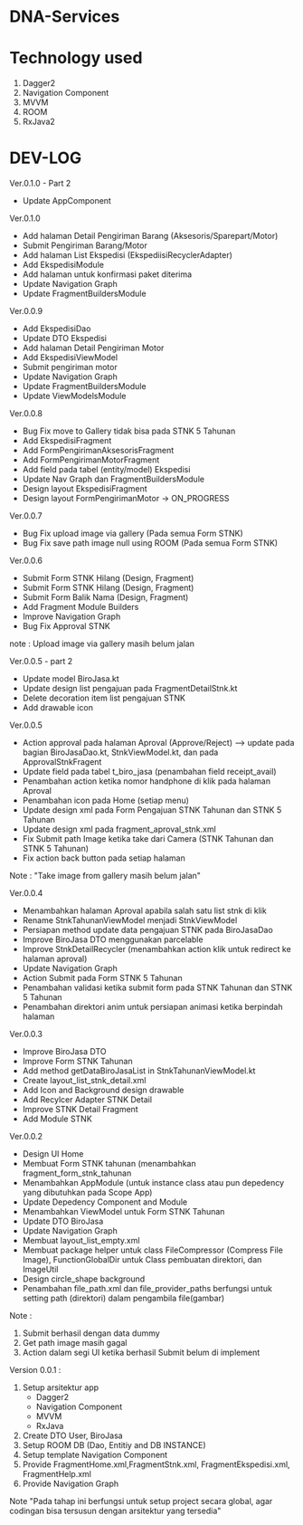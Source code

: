 # DNA-Services

# Technology used

1. Dagger2
2. Navigation Component
3. MVVM
4. ROOM
5. RxJava2

# DEV-LOG
Ver.0.1.0 - Part 2
- Update AppComponent

Ver.0.1.0
- Add halaman Detail Pengiriman Barang (Aksesoris/Sparepart/Motor)
- Submit Pengiriman Barang/Motor 
- Add halaman List Ekspedisi (EkspediisiRecyclerAdapter)
- Add EkspedisiModule
- Add halaman untuk konfirmasi paket diterima
- Update Navigation Graph
- Update FragmentBuildersModule

Ver.0.0.9 
- Add EkspedisiDao
- Update DTO Ekspedisi
- Add halaman Detail Pengiriman Motor
- Add EkspedisiViewModel
- Submit pengiriman motor
- Update Navigation Graph
- Update FragmentBuildersModule
- Update ViewModelsModule

Ver.0.0.8
- Bug Fix move to Gallery tidak bisa pada STNK 5 Tahunan
- Add EkspedisiFragment
- Add FormPengirimanAksesorisFragment
- Add FormPengirimanMotorFragment
- Add field pada tabel (entity/model) Ekspedisi
- Update Nav Graph dan FragmentBuildersModule
- Design layout EkspedisiFragment
- Design layout FormPengirimanMotor -> ON_PROGRESS

Ver.0.0.7
- Bug Fix upload image via gallery (Pada semua Form STNK)
- Bug Fix save path image null using ROOM (Pada semua Form STNK)

Ver.0.0.6
- Submit Form STNK Hilang (Design, Fragment)
- Submit Form STNK Hilang (Design, Fragment)
- Submit Form Balik Nama (Design, Fragment)
- Add Fragment Module Builders
- Improve Navigation Graph
- Bug Fix Approval STNK

note : Upload image via gallery masih belum jalan

Ver.0.0.5 - part 2
- Update model BiroJasa.kt
- Update design list pengajuan pada FragmentDetailStnk.kt
- Delete decoration item list pengajuan STNK
- Add drawable icon

Ver.0.0.5
- Action approval pada halaman Aproval (Approve/Reject)
  --> update pada bagian BiroJasaDao.kt, StnkViewModel.kt, dan pada ApprovalStnkFragent
- Update field pada tabel t_biro_jasa (penambahan field receipt_avail)
- Penambahan action ketika nomor handphone di klik pada halaman Aproval
- Penambahan icon pada Home (setiap menu)
- Update design xml pada Form Pengajuan STNK Tahunan dan STNK 5 Tahunan
- Update design xml pada fragment_aproval_stnk.xml
- Fix Submit path Image ketika take dari Camera (STNK Tahunan dan STNK 5 Tahunan)
- Fix action back button pada setiap halaman

Note : "Take image from gallery masih belum jalan"

Ver.0.0.4
- Menambahkan halaman Aproval apabila salah satu list stnk di klik
- Rename StnkTahunanViewModel menjadi StnkViewModel
- Persiapan method update data pengajuan STNK pada BiroJasaDao
- Improve BiroJasa DTO menggunakan parcelable
- Improve StnkDetailRecycler (menambahkan action klik untuk redirect ke halaman aproval)
- Update Navigation Graph
- Action Submit pada Form STNK 5 Tahunan
- Penambahan validasi ketika submit form pada STNK Tahunan dan STNK 5 Tahunan
- Penambahan direktori anim untuk persiapan animasi ketika berpindah halaman


Ver.0.0.3
- Improve BiroJasa DTO
- Improve Form STNK Tahunan
- Add method getDataBiroJasaList in StnkTahunanViewModel.kt
- Create layout_list_stnk_detail.xml
- Add Icon and Background design drawable
- Add Recylcer Adapter STNK Detail
- Improve STNK Detail Fragment
- Add Module STNK

Ver.0.0.2
- Design UI Home 
- Membuat Form STNK tahunan (menambahkan fragment_form_stnk_tahunan
- Menambahkan AppModule (untuk instance class atau pun depedency yang dibutuhkan pada Scope App)
- Update Depedency Component and Module
- Menambahkan ViewModel untuk Form STNK Tahunan
- Update DTO BiroJasa
- Update Navigation Graph
- Membuat layout_list_empty.xml
- Membuat package helper untuk class FileCompressor (Compress File Image), FunctionGlobalDir untuk Class pembuatan direktori, dan ImageUtil
- Design circle_shape background
- Penambahan file_path.xml dan file_provider_paths berfungsi untuk setting path (direktori) dalam pengambila file(gambar)

Note : 
1. Submit berhasil dengan data dummy
2. Get path image masih gagal
3. Action dalam segi UI ketika berhasil Submit belum di implement


Version 0.0.1 :
1. Setup arsitektur app
   - Dagger2
   - Navigation Component
   - MVVM
   - RxJava
2. Create DTO User, BiroJasa
3. Setup ROOM DB (Dao, Entitiy and DB INSTANCE)
4. Setup template Navigation Component
5. Provide FragmentHome.xml,FragmentStnk.xml, FragmentEkspedisi.xml, FragmentHelp.xml
6. Provide Navigation Graph

Note "Pada tahap ini berfungsi untuk setup project secara global, agar codingan bisa tersusun dengan arsitektur yang tersedia"
